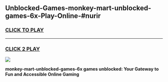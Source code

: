
## Unblocked-Games-monkey-mart-unblocked-games-6x-Play-Online-#nurir
<h3>
<a href="https://premium.freeplayer.one?title=monkey-mart-unblocked-games-6x&ref=24F">CLICK TO PLAY</a></h3>
<hr>

<h3>
<a href="https://premium.freeplayer.one?title=monkey-mart-unblocked-games-6x&ref=24F">CLICK 2 PLAY</a>
  
</h3>

<a href="https://premium.freeplayer.one?title=monkey-mart-unblocked-games-6x&ref=24F/"><img src="https://clearcache.store/games.png"></a>


**monkey-mart-unblocked-games-6x games unblocked: Your Gateway to Fun and Accessible Online Gaming**

